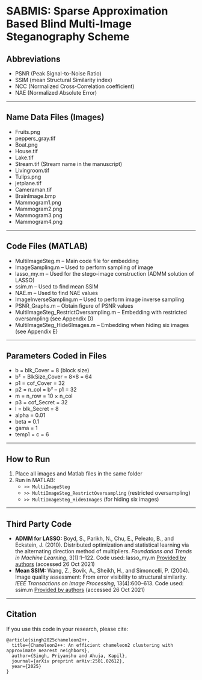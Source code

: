 
# SABMIS: Sparse Approximation Based Blind Multi-Image Steganography Scheme

## Abbreviations

- PSNR (Peak Signal-to-Noise Ratio)
- SSIM (mean Structural Similarity index)
- NCC (Normalized Cross-Correlation coefficient)
- NAE (Normalized Absolute Error)

***

## Name Data Files (Images)

- Fruits.png
- peppers_gray.tif
- Boat.png
- House.tif
- Lake.tif
- Stream.tif (Stream name in the manuscript)
- Livingroom.tif
- Tulips.png
- jetplane.tif
- Cameraman.tif
- BrainImage.bmp
- Mammogram1.png
- Mammogram2.png
- Mammogram3.png
- Mammogram4.png

***

## Code Files (MATLAB)

- MultiImageSteg.m – Main code file for embedding
- ImageSampling.m – Used to perform sampling of image
- lasso_my.m – Used for the stego-image construction (ADMM solution of LASSO)
- ssim.m – Used to find mean SSIM
- NAE.m – Used to find NAE values
- ImageInverseSampling.m – Used to perform image inverse sampling
- PSNR_Graphs.m – Obtain figure of PSNR values
- MultiImageSteg_RestrictOversampling.m – Embedding with restricted oversampling (see Appendix D)
- MultiImageSteg_Hide6Images.m – Embedding when hiding six images (see Appendix E)

***

## Parameters Coded in Files

- b = blk_Cover = 8 (block size)
- b² = BlkSize_Cover = 8×8 = 64
- p1 = cof_Cover = 32
- p2 = n_col = b² – p1 = 32
- m = n_row = 10 × n_col
- p3 = cof_Secret = 32
- l = blk_Secret = 8
- alpha = 0.01
- beta = 0.1
- gama = 1
- temp1 = c = 6

***

## How to Run

1. Place all images and Matlab files in the same folder
2. Run in MATLAB:
    - `>> MultiImageSteg`
    - `>> MultiImageSteg_RestrictOversampling` (restricted oversampling)
    - `>> MultiImageSteg_Hide6Images` (for hiding six images)

***

## Third Party Code

- **ADMM for LASSO:**
Boyd, S., Parikh, N., Chu, E., Peleato, B., and Eckstein, J. (2010). Distributed optimization and statistical learning via the alternating direction method of multipliers. *Foundations and Trends in Machine Learning*, 3(1):1–122.
Code used: lasso_my.m
[Provided by authors](https://web.stanford.edu/~boyd/papers/admm/lasso/lasso.html) (accessed 26 Oct 2021)
- **Mean SSIM:**
Wang, Z., Bovik, A., Sheikh, H., and Simoncelli, P. (2004). Image quality assessment: From error visibility to structural similarity. *IEEE Transactions on Image Processing*, 13(4):600–613.
Code used: ssim.m
[Provided by authors](http://www.ece.uwaterloo.ca/~z70wang/research/ssim/) (accessed 26 Oct 2021)

***

## Citation

If you use this code in your research, please cite:

```
@article{singh2025chameleon2++,
  title={Chameleon2++: An efficient chameleon2 clustering with approximate nearest neighbors},
  author={Singh, Priyanshu and Ahuja, Kapil},
  journal={arXiv preprint arXiv:2501.02612},
  year={2025}
}
```

